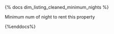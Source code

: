 {% docs dim_listing_cleaned_minimum_nights  %}

Minimum num of night to rent this property

{%enddocs%}
